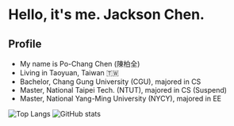 # Hello, it's me. Jackson Chen.

## Profile 
- My name is Po-Chang Chen (陳柏全)
- Living in  Taoyuan, Taiwan 🇹🇼
- Bachelor, Chang Gung University (CGU), majored in CS
- Master, National Taipei Tech. (NTUT), majored in CS (Suspend)
- Master, National Yang-Ming University (NYCY), majored in EE

![Top Langs](https://github-readme-stats.vercel.app/api/top-langs/?username=stevedreyex&layout=compact&theme=nord&count_private=true&langs_count=6)
![GitHub stats](https://github-readme-stats.vercel.app/api?username=stevedreyex&theme=nord&show_icons=true&count_private=true&hide=contribs)
